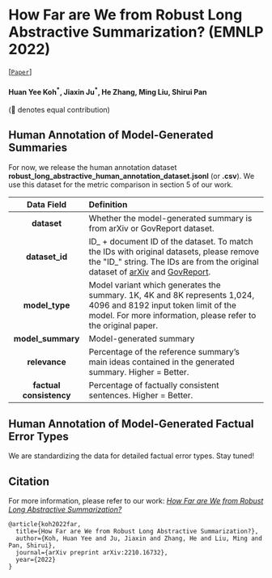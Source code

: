 # How Far are We from Robust Long Abstractive Summarization? (EMNLP 2022)

[[`Paper`]](https://arxiv.org/abs/2210.16732)

#### Huan Yee Koh<sup>\*</sup>, Jiaxin Ju<sup>\*</sup>, He Zhang, Ming Liu, Shirui Pan ####

(:star2: denotes equal contribution)

## Human Annotation of Model-Generated Summaries
For now, we release the human annotation dataset **robust_long_abstractive_human_annotation_dataset.jsonl** (or **.csv**). We use this dataset for the metric comparison in section 5 of our work. 


|  **Data Field**  | **Definition** | 
| :--------: |:---- | 
|  **dataset**  | Whether the model-generated summary is from arXiv or GovReport dataset. | 
| **dataset_id** | ID_ + document ID of the dataset. To match the IDs with original datasets, please remove the "ID_" string. The IDs are from the original dataset of [arXiv](https://github.com/armancohan/long-summarization) and [GovReport](https://gov-report-data.github.io/). | 
|  **model_type**  | Model variant which generates the summary. 1K, 4K and 8K represents 1,024, 4096 and 8192 input token limit of the model. For more information, please refer to the original paper. | 
| **model_summary** | Model-generated summary | 
| **relevance** | Percentage of the reference summary’s main ideas contained in the generated summary. Higher = Better.| 
| **factual consistency** | Percentage of factually consistent sentences. Higher = Better. |


## Human Annotation of Model-Generated Factual Error Types
We are standardizing the data for detailed factual error types. Stay tuned! 



## Citation

For more information, please refer to our work: [<i>How Far are We from Robust Long Abstractive Summarization?</i>](https://arxiv.org/abs/2210.16732)

```
@article{koh2022far,
  title={How Far are We from Robust Long Abstractive Summarization?},
  author={Koh, Huan Yee and Ju, Jiaxin and Zhang, He and Liu, Ming and Pan, Shirui},
  journal={arXiv preprint arXiv:2210.16732},
  year={2022}
}
```
